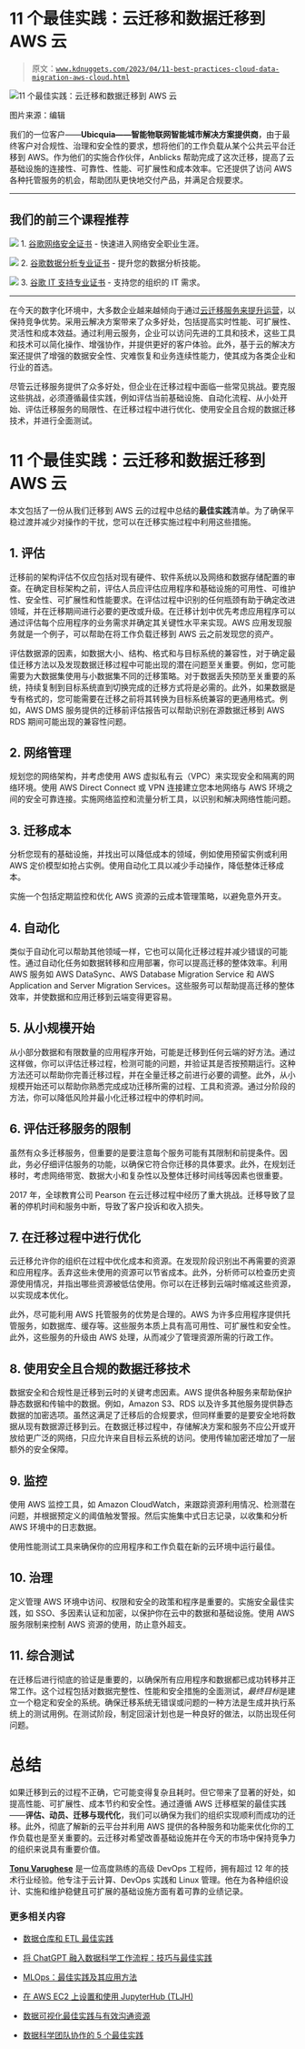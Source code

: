 # 11 个最佳实践：云迁移和数据迁移到 AWS 云

> 原文：[`www.kdnuggets.com/2023/04/11-best-practices-cloud-data-migration-aws-cloud.html`](https://www.kdnuggets.com/2023/04/11-best-practices-cloud-data-migration-aws-cloud.html)

![11 个最佳实践：云迁移和数据迁移到 AWS 云](img/f26dd0ba7cfe59c42bc0f671f1ff5a5c.png)

图片来源：编辑

我们的一位客户——**Ubicquia——智能物联网智能城市解决方案提供商**，由于最终客户对合规性、治理和安全性的要求，想将他们的工作负载从某个公共云平台迁移到 AWS。作为他们的实施合作伙伴，Anblicks 帮助完成了这次迁移，提高了云基础设施的连接性、可靠性、性能、可扩展性和成本效率。它还提供了访问 AWS 各种托管服务的机会，帮助团队更快地交付产品，并满足合规要求。

* * *

## 我们的前三个课程推荐

![](img/0244c01ba9267c002ef39d4907e0b8fb.png) 1\. [谷歌网络安全证书](https://www.kdnuggets.com/google-cybersecurity) - 快速进入网络安全职业生涯。

![](img/e225c49c3c91745821c8c0368bf04711.png) 2\. [谷歌数据分析专业证书](https://www.kdnuggets.com/google-data-analytics) - 提升您的数据分析技能。

![](img/0244c01ba9267c002ef39d4907e0b8fb.png) 3\. [谷歌 IT 支持专业证书](https://www.kdnuggets.com/google-itsupport) - 支持您的组织的 IT 需求。

* * *

在今天的数字化环境中，大多数企业越来越倾向于通过[云迁移服务来提升运营](https://www.anblicks.com/services/data-analytics/data-platform-migration)，以保持竞争优势。采用云解决方案带来了众多好处，包括提高实时性能、可扩展性、灵活性和成本效益。通过利用云服务，企业可以访问先进的工具和技术，这些工具和技术可以简化操作、增强协作，并提供更好的客户体验。此外，基于云的解决方案还提供了增强的数据安全性、灾难恢复和业务连续性能力，使其成为各类企业和行业的首选。

尽管云迁移服务提供了众多好处，但企业在迁移过程中面临一些常见挑战。要克服这些挑战，必须遵循最佳实践，例如评估当前基础设施、自动化流程、从小处开始、评估迁移服务的局限性、在迁移过程中进行优化、使用安全且合规的数据迁移技术，并进行全面测试。

# 11 个最佳实践：云迁移和数据迁移到 AWS 云

本文包括了一份从我们迁移到 AWS 云的过程中总结的**最佳实践**清单。为了确保平稳过渡并减少对操作的干扰，您可以在迁移实施过程中利用这些措施。

## 1\. 评估

迁移前的架构评估不仅应包括对现有硬件、软件系统以及网络和数据存储配置的审查。在确定目标架构之前，评估人员应评估应用程序和基础设施的可用性、可维护性、安全性、可扩展性和性能要求。在评估过程中识别的任何瓶颈有助于确定改进领域，并在迁移期间进行必要的更改或升级。在迁移计划中优先考虑应用程序可以通过评估每个应用程序的业务需求并确定其关键性水平来实现。AWS 应用发现服务就是一个例子，可以帮助在将工作负载迁移到 AWS 云之前发现您的资产。

评估数据源的因素，如数据大小、结构、格式和与目标系统的兼容性，对于确定最佳迁移方法以及发现数据迁移过程中可能出现的潜在问题至关重要。例如，您可能需要为大数据集使用与小数据集不同的迁移策略。对于数据丢失预防至关重要的系统，持续复制到目标系统直到切换完成的迁移方式将是必需的。此外，如果数据是专有格式的，您可能需要在迁移之前将其转换为目标系统兼容的更通用格式。例如，AWS DMS 服务提供的迁移前评估报告可以帮助识别在源数据迁移到 AWS RDS 期间可能出现的兼容性问题。

## 2\. 网络管理

规划您的网络架构，并考虑使用 AWS 虚拟私有云（VPC）来实现安全和隔离的网络环境。使用 AWS Direct Connect 或 VPN 连接建立您本地网络与 AWS 环境之间的安全可靠连接。实施网络监控和流量分析工具，以识别和解决网络性能问题。

## 3\. 迁移成本

分析您现有的基础设施，并找出可以降低成本的领域，例如使用预留实例或利用 AWS 定价模型如抢占实例。使用自动化工具以减少手动操作，降低整体迁移成本。

实施一个包括定期监控和优化 AWS 资源的云成本管理策略，以避免意外开支。

## 4\. 自动化

类似于自动化可以帮助其他领域一样，它也可以简化迁移过程并减少错误的可能性。通过自动化任务如数据转移和应用部署，你可以提高迁移的整体效率。利用 AWS 服务如 AWS DataSync、AWS Database Migration Service 和 AWS Application and Server Migration Services。这些服务可以帮助提高迁移的整体效率，并使数据和应用迁移到云端变得更容易。

## 5\. 从小规模开始

从小部分数据和有限数量的应用程序开始，可能是迁移到任何云端的好方法。通过这样做，你可以评估迁移过程，检测可能的问题，并验证其是否按预期运行。这种方法还可以帮助你完善迁移过程，并在全量迁移之前进行必要的调整。此外，从小规模开始还可以帮助你熟悉完成成功迁移所需的过程、工具和资源。通过分阶段的方法，你可以降低风险并最小化迁移过程中的停机时间。

## 6\. 评估迁移服务的限制

虽然有众多迁移服务，但重要的是要注意每个服务可能有其限制和前提条件。因此，务必仔细评估服务的功能，以确保它符合你迁移的具体要求。此外，在规划迁移时，考虑网络带宽、数据大小和复杂性以及整体迁移时间线等因素也很重要。

2017 年，全球教育公司 Pearson 在云迁移过程中经历了重大挑战。迁移导致了显著的停机时间和服务中断，导致了客户投诉和收入损失。

## 7\. 在迁移过程中进行优化

云迁移允许你的组织在过程中优化成本和资源。在发现阶段识别出不再需要的资源和应用程序。丢弃这些未使用的资源可以节省成本。此外，分析师可以检查历史资源使用情况，并指出哪些资源被低估使用。你可以在迁移到云端时缩减这些资源，以实现成本优化。

此外，尽可能利用 AWS 托管服务的优势是合理的。AWS 为许多应用程序提供托管服务，如数据库、缓存等。这些服务本质上具有高可用性、可扩展性和安全性。此外，这些服务的升级由 AWS 处理，从而减少了管理资源所需的行政工作。

## 8\. 使用安全且合规的数据迁移技术

数据安全和合规性是迁移到云时的关键考虑因素。AWS 提供各种服务来帮助保护静态数据和传输中的数据。例如，Amazon S3、RDS 以及许多其他服务提供静态数据的加密选项。虽然这满足了迁移后的合规要求，但同样重要的是要安全地将数据从现有数据源迁移到云。在数据迁移过程中，存储解决方案和服务不应公开或开放给更广泛的网络，只应允许来自目标云系统的访问。使用传输加密还增加了一层额外的安全保障。

## 9\. 监控

使用 AWS 监控工具，如 Amazon CloudWatch，来跟踪资源利用情况、检测潜在问题，并根据预定义的阈值触发警报。然后实施集中式日志记录，以收集和分析 AWS 环境中的日志数据。

使用性能测试工具来确保你的应用程序和工作负载在新的云环境中运行最佳。

## 10\. 治理

定义管理 AWS 环境中访问、权限和安全的政策和程序是重要的。实施安全最佳实践，如 SSO、多因素认证和加密，以保护你在云中的数据和基础设施。使用 AWS 服务限制来控制 AWS 资源的使用，防止意外超支。

## 11\. 综合测试

在迁移后进行彻底的验证是重要的，以确保所有应用程序和数据都已成功转移并正常工作。这个过程包括对数据完整性、性能和安全措施的全面测试，*最终目标*是建立一个稳定和安全的系统。确保迁移系统无错误或问题的一种方法是生成并执行系统上的测试用例。在测试阶段，制定回滚计划也是一种良好的做法，以防出现任何问题。

# 总结

如果迁移到云的过程不正确，它可能变得复杂且耗时。但它带来了显著的好处，如提高性能、可扩展性、成本节约和安全性。通过遵循 AWS 迁移框架的最佳实践——**评估、动员、迁移与现代化**，我们可以确保为我们的组织实现顺利而成功的迁移。此外，彻底了解新的云平台并利用 AWS 提供的各种服务和功能来优化你的工作负载也是至关重要的。云迁移对希望改善基础设施并在今天的市场中保持竞争力的组织来说具有重要价值。

**[Tonu Varughese](https://www.linkedin.com/in/tvarughese/)** 是一位高度熟练的高级 DevOps 工程师，拥有超过 12 年的技术行业经验。他专注于云计算、DevOps 实践和 Linux 管理。他在为各种组织设计、实施和维护稳健且可扩展的基础设施方面有着可靠的业绩记录。

### 更多相关内容

+   [数据仓库和 ETL 最佳实践](https://www.kdnuggets.com/2023/02/data-warehousing-etl-best-practices.html)

+   [将 ChatGPT 融入数据科学工作流程：技巧与最佳实践](https://www.kdnuggets.com/2023/05/integrating-chatgpt-data-science-workflows-tips-best-practices.html)

+   [MLOps：最佳实践及其应用方法](https://www.kdnuggets.com/2022/04/mlops-best-practices-apply.html)

+   [在 AWS EC2 上设置和使用 JupyterHub (TLJH)](https://www.kdnuggets.com/2023/01/setup-jupyterhub-tljh-aws-ec2.html)

+   [数据可视化最佳实践与有效沟通资源](https://www.kdnuggets.com/2023/04/data-visualization-best-practices-resources-effective-communication.html)

+   [数据科学团队协作的 5 个最佳实践](https://www.kdnuggets.com/2023/06/5-best-practices-data-science-team-collaboration.html)
